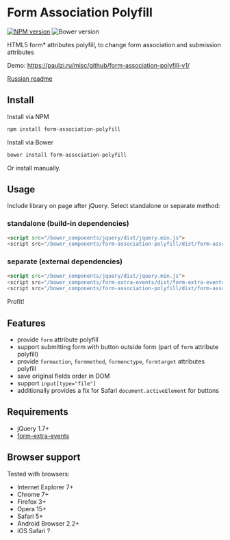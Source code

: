 # Form Association Polyfill

[![NPM version](http://img.shields.io/npm/v/form-association-polyfill.svg?style=flat)](https://www.npmjs.org/package/form-association-polyfill)
![Bower version](http://img.shields.io/bower/v/form-association-polyfill.svg?style=flat)

HTML5 form* attributes polyfill, to change form association and submission attributes

Demo: https://paulzi.ru/misc/github/form-association-polyfill-v1/

[Russian readme](https://github.com/paulzi/form-association-polyfill/blob/master/README.ru.md)

## Install

Install via NPM
```sh
npm install form-association-polyfill
```

Install via Bower
```sh
bower install form-association-polyfill
```

Or install manually.

## Usage

Include library on page after jQuery. Select standalone or separate method:

### standalone (build-in dependencies)

```html
<script src="/bower_components/jquery/dist/jquery.min.js">
<script src="/bower_components/form-association-polyfill/dist/form-association-polyfill.all.min.js">
```

### separate (external dependencies)

```html
<script src="/bower_components/jquery/dist/jquery.min.js">
<script src="/bower_components/form-extra-events/dist/form-extra-events.min.js">
<script src="/bower_components/form-association-polyfill/dist/form-association-polyfill.min.js">
```

Profit!

## Features

- provide `form` attribute polyfill
- support submitting form with button outside form (part of `form` attribute polyfill)
- provide `formaction`, `formmethod`, `formenctype`, `formtarget` attributes polyfill
- save original fields order in DOM
- support `input[type="file"]`
- additionally provides a fix for Safari `document.activeElement` for buttons

## Requirements

- jQuery 1.7+
- [form-extra-events](https://github.com/paulzi/form-extra-events/)

## Browser support

Tested with browsers:

- Internet Explorer 7+
- Chrome 7+
- Firefox 3+
- Opera 15+
- Safari 5+
- Android Browser 2.2+
- iOS Safari ?